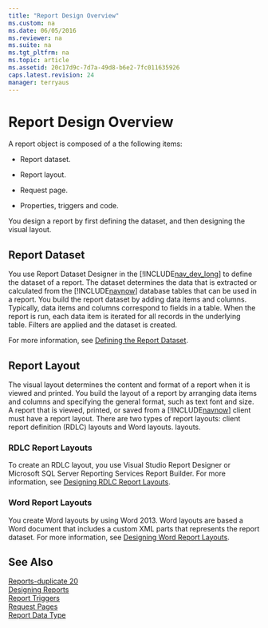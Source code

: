 ```yaml
---
title: "Report Design Overview"
ms.custom: na
ms.date: 06/05/2016
ms.reviewer: na
ms.suite: na
ms.tgt_pltfrm: na
ms.topic: article
ms.assetid: 20c17d9c-7d7a-49d8-b6e2-7fc011635926
caps.latest.revision: 24
manager: terryaus
---
```

# Report Design Overview
A report object is composed of a the following items:  
  
-   Report dataset.  
  
-   Report layout.  
  
-   Request page.  
  
-   Properties, triggers and code.  
  
 You design a report by first defining the dataset, and then designing the visual layout.  
  
## Report Dataset  
 You use Report Dataset Designer in the [!INCLUDE[nav_dev_long](../dynamics-nav/includes/nav_dev_long_md.md)] to define the dataset of a report. The dataset determines the data that is extracted or calculated from the [!INCLUDE[navnow](../dynamics-nav/includes/navnow_md.md)] database tables that can be used in a report. You build the report dataset by adding data items and columns. Typically, data items and columns correspond to fields in a table. When the report is run, each data item is iterated for all records in the underlying table. Filters are applied and the dataset is created.  
  
 For more information, see [Defining the Report Dataset](../dynamics-nav/Defining-the-Report-Dataset.md).  
  
## Report Layout  
 The visual layout determines the content and format of a report when it is viewed and printed. You build the layout of a report by arranging data items and columns and specifying the general format, such as text font and size. A report that is viewed, printed, or saved from a [!INCLUDE[navnow](../dynamics-nav/includes/navnow_md.md)] client must have a report layout. There are two types of report layouts: client report definition \(RDLC\) layouts and Word layouts. layouts.  
  
### RDLC Report Layouts  
 To create an RDLC layout, you use Visual Studio Report Designer or Microsoft SQL Server Reporting Services Report Builder. For more information, see [Designing RDLC Report Layouts](../dynamics-nav/Designing-RDLC-Report-Layouts.md).  
  
### Word Report Layouts  
 You create Word layouts by using Word 2013. Word layouts are based a Word document that includes a custom XML parts that represents the report dataset. For more information, see [Designing Word Report Layouts](../dynamics-nav/Designing-Word-Report-Layouts.md).  
  
## See Also  
 [Reports\-duplicate 20](../dynamics-nav/Reports-duplicate-20.md)   
 [Designing Reports](../dynamics-nav/Designing-Reports.md)   
 [Report Triggers](../dynamics-nav/Report-Triggers.md)   
 [Request Pages](../dynamics-nav/Request-Pages.md)   
 [Report Data Type](../dynamics-nav/Report-Data-Type.md)